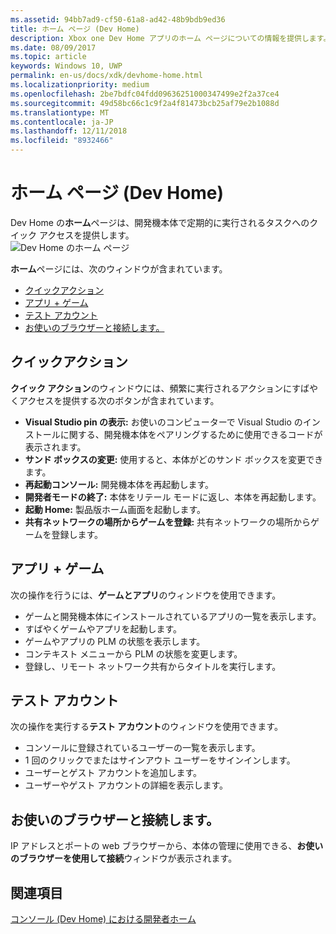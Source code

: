```yaml
---
ms.assetid: 94bb7ad9-cf50-61a8-ad42-48b9bdb9ed36
title: ホーム ページ (Dev Home)
description: Xbox one Dev Home アプリのホーム ページについての情報を提供します。
ms.date: 08/09/2017
ms.topic: article
keywords: Windows 10, UWP
permalink: en-us/docs/xdk/devhome-home.html
ms.localizationpriority: medium
ms.openlocfilehash: 2be7bdfc04fdd09636251000347499e2f2a37ce4
ms.sourcegitcommit: 49d58bc66c1c9f2a4f81473bcb25af79e2b1088d
ms.translationtype: MT
ms.contentlocale: ja-JP
ms.lasthandoff: 12/11/2018
ms.locfileid: "8932466"
---
```

# <a name="home-page-dev-home"></a>ホーム ページ (Dev Home)
   
  
Dev Home の**ホーム**ページは、開発機本体で定期的に実行されるタスクへのクイック アクセスを提供します。   
 ![Dev Home のホーム ページ](images/devhome_home.png)   
  
**ホーム**ページには、次のウィンドウが含まれています。   
 
   *  [クイックアクション](#ID4EEB)  
   *  [アプリ + ゲーム](#ID4EPC)  
   *  [テスト アカウント](#ID4EQD)  
   *  [お使いのブラウザーと接続します。](#ID4EFE)  

 
<a id="ID4EEB"></a>

   

## <a name="quick-actions"></a>クイックアクション  
   
  
**クイック アクション**のウィンドウには、頻繁に実行されるアクションにすばやくアクセスを提供する次のボタンが含まれています。   
 
   *  **Visual Studio pin の表示:** お使いのコンピューターで Visual Studio のインストールに関する、開発機本体をペアリングするために使用できるコードが表示されます。   
   *  **サンド ボックスの変更:** 使用すると、本体がどのサンド ボックスを変更できます。   
   *  **再起動コンソール:** 開発機本体を再起動します。   
   *  **開発者モードの終了:** 本体をリテール モードに返し、本体を再起動します。   
   *  **起動 Home:** 製品版ホーム画面を起動します。   
   *  **共有ネットワークの場所からゲームを登録:** 共有ネットワークの場所からゲームを登録します。   

  
<a id="ID4EPC"></a>

   

## <a name="games--apps"></a>アプリ + ゲーム   
   
  
次の操作を行うには、**ゲームとアプリ**のウィンドウを使用できます。   
 
   *  ゲームと開発機本体にインストールされているアプリの一覧を表示します。  
   *  すばやくゲームやアプリを起動します。  
   *  ゲームやアプリの PLM の状態を表示します。  
   *  コンテキスト メニューから PLM の状態を変更します。  
   *  登録し、リモート ネットワーク共有からタイトルを実行します。

  
<a id="ID4EQD"></a>

   

## <a name="test-accounts"></a>テスト アカウント  
   
  
次の操作を実行する**テスト アカウント**のウィンドウを使用できます。   
 
   *  コンソールに登録されているユーザーの一覧を表示します。  
   *  1 回のクリックでまたはサインアウト ユーザーをサインインします。  
   *  ユーザーとゲスト アカウントを追加します。  
   *  ユーザーやゲスト アカウントの詳細を表示します。  

  
<a id="ID4EFE"></a>

   

## <a name="connect-with-your-browser"></a>お使いのブラウザーと接続します。  
   
  
IP アドレスとポートの web ブラウザーから、本体の管理に使用できる、**お使いのブラウザーを使用して接続**ウィンドウが表示されます。   
  
<a id="ID4EPE"></a>

   

## <a name="see-also"></a>関連項目  
 [コンソール (Dev Home) における開発者ホーム](dev-home.md)

  
